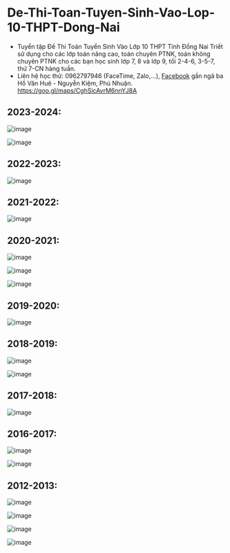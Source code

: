 # De-Thi-Toan-Tuyen-Sinh-Vao-Lop-10-THPT-Dong-Nai
* Tuyển tập Đề Thi Toán Tuyển Sinh Vào Lớp 10 THPT Tỉnh Đồng Nai Triết sử dụng cho các lớp toán nâng cao, toán chuyên PTNK, toán không chuyên PTNK cho các bạn học sinh lớp 7, 8 và lớp 9, tối 2-4-6, 3-5-7, thứ 7-CN hàng tuần.
* Liên hệ học thử: 0962797946 (FaceTime, Zalo,...), [Facebook](https://www.facebook.com/trietptm) gần ngã ba Hồ Văn Huê - Nguyễn Kiệm, Phú Nhuận.
https://goo.gl/maps/CghSicAvrM6nnYJ8A

## 2023-2024:
![image](https://github.com/trietptm/De-Thi-Toan-Tuyen-Sinh-Vao-Lop-10-THPT-Dong-Nai/assets/526959/967715c5-4131-4d12-8a8c-cdcfb4d84a13)

![image](https://github.com/trietptm/De-Thi-Toan-Tuyen-Sinh-Vao-Lop-10-THPT-Dong-Nai/assets/526959/0212115b-94e4-4cb1-9423-5d0f13b1313f)

## 2022-2023:
![image](https://github.com/trietptm/De-Thi-Toan-Tuyen-Sinh-Vao-Lop-10-THPT-Dong-Nai/assets/526959/0de1d4a3-6df0-48e5-85b1-198b22fa901b)

## 2021-2022:
![image](https://github.com/trietptm/De-Thi-Toan-Tuyen-Sinh-Vao-Lop-10-THPT-Dong-Nai/assets/526959/5923ac3f-09d6-48c8-b7f9-cfb9f7064515)

## 2020-2021:
![image](https://github.com/trietptm/De-Thi-Toan-Tuyen-Sinh-Vao-Lop-10-THPT-Dong-Nai/assets/526959/e93e84aa-b5ee-400d-b306-c805be1daf70)

![image](https://github.com/trietptm/De-Thi-Toan-Tuyen-Sinh-Vao-Lop-10-THPT-Dong-Nai/assets/526959/03c13faa-9a80-452b-a13b-4fd555defc62)

![image](https://github.com/trietptm/De-Thi-Toan-Tuyen-Sinh-Vao-Lop-10-THPT-Dong-Nai/assets/526959/bd08ad6c-c74f-4f05-8654-4356c7996503)

## 2019-2020:
![image](https://github.com/trietptm/De-Thi-Toan-Tuyen-Sinh-Vao-Lop-10-THPT-Dong-Nai/assets/526959/018fc6ba-3801-41b4-a23e-0ac804e56165)

## 2018-2019:
![image](https://github.com/trietptm/De-Thi-Toan-Tuyen-Sinh-Vao-Lop-10-THPT-Dong-Nai/assets/526959/123cc46d-dde4-44f1-a940-1faa6264fb4d)

![image](https://github.com/trietptm/De-Thi-Toan-Tuyen-Sinh-Vao-Lop-10-THPT-Dong-Nai/assets/526959/39d4d10f-a5af-4433-8467-d9dda4be202e)

## 2017-2018:
![image](https://github.com/trietptm/De-Thi-Toan-Tuyen-Sinh-Vao-Lop-10-THPT-Dong-Nai/assets/526959/da18a239-419b-4acd-8f48-875c460557b0)

## 2016-2017:
![image](https://github.com/trietptm/De-Thi-Toan-Tuyen-Sinh-Vao-Lop-10-THPT-Dong-Nai/assets/526959/53e98602-2694-4ea3-9df2-120bfd4deaa2)

![image](https://github.com/trietptm/De-Thi-Toan-Tuyen-Sinh-Vao-Lop-10-THPT-Dong-Nai/assets/526959/c65f7bbd-9c38-4c38-a239-ec82d4a4d473)

## 2012-2013:
![image](https://github.com/trietptm/De-Thi-Toan-Tuyen-Sinh-Vao-Lop-10-THPT-Dong-Nai/assets/526959/f972a8be-3477-46f8-8a7a-60e6c3f76999)

![image](https://github.com/trietptm/De-Thi-Toan-Tuyen-Sinh-Vao-Lop-10-THPT-Dong-Nai/assets/526959/caa5c7a7-8560-483c-a4ac-269348ea552c)

![image](https://github.com/trietptm/De-Thi-Toan-Tuyen-Sinh-Vao-Lop-10-THPT-Dong-Nai/assets/526959/f5681016-6a19-45b1-a22f-3fd376c80171)

![image](https://github.com/trietptm/De-Thi-Toan-Tuyen-Sinh-Vao-Lop-10-THPT-Dong-Nai/assets/526959/3531226d-97e8-4f4c-86d3-dee7c91ceeb8)
